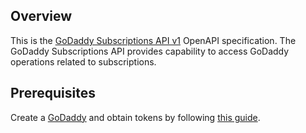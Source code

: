 ## Overview
This is the [GoDaddy Subscriptions API v1](https://developer.godaddy.com/doc/endpoint/subscriptions) OpenAPI specification. The GoDaddy Subscriptions API provides capability to access GoDaddy operations related to subscriptions.
## Prerequisites

  Create a [GoDaddy](https://sg.godaddy.com/) and obtain tokens by following [this guide](https://developer.godaddy.com/getstarted).
